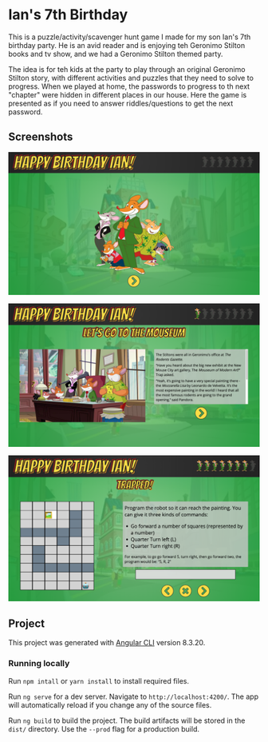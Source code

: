 # Ian's 7th Birthday

This is a puzzle/activity/scavenger hunt game I made for my son Ian's 7th birthday party. He is an avid reader and is enjoying teh Geronimo Stilton books and tv show, and we had a Geronimo Stilton themed party.

The idea is for teh kids at the party to play through an original Geronimo Stilton story, with different activities and puzzles that they need to solve to progress. When we played at home, the passwords to progress to th next "chapter" were hidden in different places in our house. Here the game is presented as if you need to answer riddles/questions to get the next password.

## Screenshots

![Start](https://raw.githubusercontent.com/markwpearce/ians-birthday/master/readme-images/start.png)

![Start](https://raw.githubusercontent.com/markwpearce/ians-birthday/master/readme-images/a.png)

![Start](https://raw.githubusercontent.com/markwpearce/ians-birthday/master/readme-images/g.png)


## Project

This project was generated with [Angular CLI](https://github.com/angular/angular-cli) version 8.3.20.

### Running locally

Run `npm intall` or `yarn install` to install required files.

Run `ng serve` for a dev server. Navigate to `http://localhost:4200/`. The app will automatically reload if you change any of the source files.

Run `ng build` to build the project. The build artifacts will be stored in the `dist/` directory. Use the `--prod` flag for a production build.
